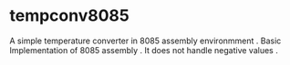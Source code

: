 # tempconv8085
A simple temperature converter in 8085 assembly environmment . Basic Implementation of 8085 assembly . It does not handle negative values .
